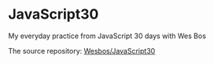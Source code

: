 # JavaScript30
My everyday practice from JavaScript 30 days with Wes Bos

The source repository: [Wesbos/JavaScript30](https://github.com/wesbos/JavaScript30)